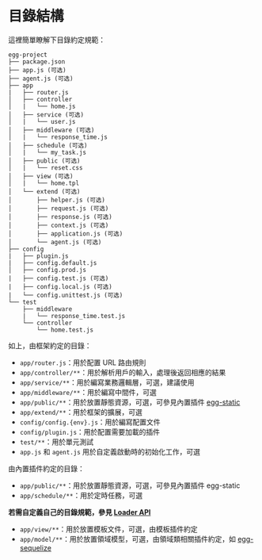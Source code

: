 # 目錄結構

這裡簡單瞭解下目錄約定規範：

```
egg-project
├── package.json
├── app.js (可选)
├── agent.js (可选)
├── app
|   ├── router.js
│   ├── controller
│   |   └── home.js
│   ├── service (可选)
│   |   └── user.js
│   ├── middleware (可选)
│   |   └── response_time.js
│   ├── schedule (可选)
│   |   └── my_task.js
│   ├── public (可选)
│   |   └── reset.css
│   ├── view (可选)
│   |   └── home.tpl
│   └── extend (可选)
│       ├── helper.js (可选)
│       ├── request.js (可选)
│       ├── response.js (可选)
│       ├── context.js (可选)
│       ├── application.js (可选)
│       └── agent.js (可选)
├── config
|   ├── plugin.js
|   ├── config.default.js
│   ├── config.prod.js
|   ├── config.test.js (可选)
|   ├── config.local.js (可选)
|   └── config.unittest.js (可选)
└── test
    ├── middleware
    |   └── response_time.test.js
    └── controller
        └── home.test.js
```

如上，由框架約定的目錄：

- `app/router.js`：用於配置 URL 路由規則
- `app/controller/**`：用於解析用戶的輸入，處理後返回相應的結果
- `app/service/**`：用於編寫業務邏輯層，可選，建議使用
- `app/middleware/**`：用於編寫中間件，可選
- `app/public/**`：用於放置靜態資源，可選，可參見內置插件 [egg-static](https://github.com/eggjs/egg-static)
- `app/extend/**`：用於框架的擴展，可選
- `config/config.{env}.js`：用於編寫配置文件
- `config/plugin.js`：用於配置需要加載的插件
- `test/**`：用於單元測試
- `app.js` 和 `agent.js` 用於自定義啟動時的初始化工作，可選

由內置插件約定的目錄：

- `app/public/**`：用於放置靜態資源，可選，可參見內置插件 egg-static
- `app/schedule/**`：用於定時任務，可選

**若需自定義自己的目錄規範，參見 [Loader API](https://eggjs.org/zh-cn/advanced/loader.html)**

- `app/view/**`：用於放置模板文件，可選，由模板插件約定
- `app/model/**`：用於放置領域模型，可選，由領域類相關插件約定，如 [egg-sequelize](https://github.com/eggjs/egg-sequelize)
